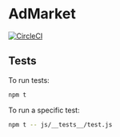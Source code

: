 
# AdMarket

[![CircleCI](https://circleci.com/gh/AdChain/AdMarket/tree/master.svg?style=svg&circle-token=f32a2b7c08a2ac3df7eb03bbaa046a8218f04380)](https://circleci.com/gh/AdChain/AdMarket/tree/master)

## Tests

To run tests:

```bash
npm t
```

To run a specific test:

```bash
npm t -- js/__tests__/test.js
```

